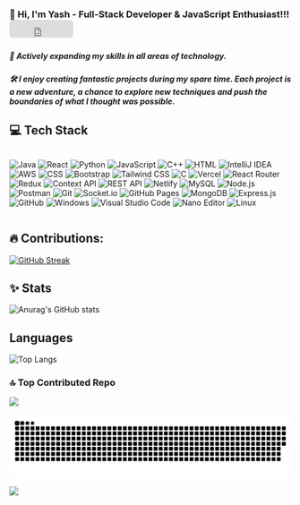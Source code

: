 ### 👋 Hi, I'm Yash - Full-Stack Developer & JavaScript Enthusiast!!!                                          <iframe src="https://github.com/sponsors/yashsingha99/button" title="Sponsor yashsingha99" height="32" width="114" style="border: 0; border-radius: 6px;"></iframe>
##### 🌟 Actively expanding my skills in all areas of technology.
##### 🛠️ I enjoy creating fantastic projects during my spare time. Each project is a new adventure, a chance to explore new techniques and push the boundaries of what I thought was possible.

## 💻 Tech Stack
<div style="display: inline-block;">

![Java](https://img.shields.io/badge/-Java-ffb200?style=flat-square&logo=java&logoColor=white)
![React](https://img.shields.io/badge/-React-61dafb?style=flat-square&logo=react&logoColor=white)
![Python](https://img.shields.io/badge/-Python-306998?style=flat-square&logo=python&logoColor=white)
![JavaScript](https://img.shields.io/badge/-JavaScript-f7df1e?style=flat-square&logo=javascript&logoColor=white)
![C++](https://img.shields.io/badge/-C++-f34b7d?style=flat-square&logo=c%2B%2B&logoColor=white)
![HTML](https://img.shields.io/badge/-HTML-e34f26?style=flat-square&logo=html5&logoColor=white)
![IntelliJ IDEA](https://img.shields.io/badge/-IntelliJ_IDEA-000000?style=flat-square&logo=intellij-idea&logoColor=white)
![AWS](https://img.shields.io/badge/-AWS-232f3e?style=flat-square&logo=amazon-aws&logoColor=white)
![CSS](https://img.shields.io/badge/-CSS-1572b6?style=flat-square&logo=css3&logoColor=white)
![Bootstrap](https://img.shields.io/badge/-Bootstrap-7952b3?style=flat-square&logo=bootstrap&logoColor=white)
![Tailwind CSS](https://img.shields.io/badge/-Tailwind_CSS-38b2ac?style=flat-square&logo=tailwind-css&logoColor=white)
![C](https://img.shields.io/badge/-C-a8b9cc?style=flat-square&logo=c&logoColor=white)
![Vercel](https://img.shields.io/badge/-Vercel-000?style=flat-square&logo=vercel&logoColor=white)
![React Router](https://img.shields.io/badge/-React_Router-ca4245?style=flat-square&logo=react-router&logoColor=white)
![Redux](https://img.shields.io/badge/-Redux-764abc?style=flat-square&logo=redux&logoColor=white)
![Context API](https://img.shields.io/badge/-Context_API-61dafb?style=flat-square&logo=react&logoColor=white)
![REST API](https://img.shields.io/badge/-REST_API-61b15a?style=flat-square&logo=api&logoColor=white)
![Netlify](https://img.shields.io/badge/-Netlify-00c7b7?style=flat-square&logo=netlify&logoColor=white)
![MySQL](https://img.shields.io/badge/-MySQL-4479a1?style=flat-square&logo=mysql&logoColor=white)
![Node.js](https://img.shields.io/badge/-Node.js-339933?style=flat-square&logo=node.js&logoColor=white)
![Postman](https://img.shields.io/badge/-Postman-ff6c37?style=flat-square&logo=postman&logoColor=white)
![Git](https://img.shields.io/badge/-Git-f05032?style=flat-square&logo=git&logoColor=white)
![Socket.io](https://img.shields.io/badge/-Socket.io-010101?style=flat-square&logo=socket.io&logoColor=white)
![GitHub Pages](https://img.shields.io/badge/-GitHub_Pages-181717?style=flat-square&logo=github&logoColor=white)
![MongoDB](https://img.shields.io/badge/-MongoDB-47a248?style=flat-square&logo=mongodb&logoColor=white)
![Express.js](https://img.shields.io/badge/-Express.js-000?style=flat-square&logo=express&logoColor=white)
![GitHub](https://img.shields.io/badge/-GitHub-181717?style=flat-square&logo=github&logoColor=white)
![Windows](https://img.shields.io/badge/-Windows-0078d6?style=flat-square&logo=windows&logoColor=white)
![Visual Studio Code](https://img.shields.io/badge/-Visual_Studio_Code-007acc?style=flat-square&logo=visual-studio-code&logoColor=white)
![Nano Editor](https://img.shields.io/badge/-Nano_Editor-7f7f7f?style=flat-square&logo=nano&logoColor=white)
![Linux](https://img.shields.io/badge/-Linux-fcc624?style=flat-square&logo=linux&logoColor=black)
</div>

## 🔥 Contributions:

[![GitHub Streak](https://github-readme-streak-stats.herokuapp.com?user=yashsingha99&&show_icons=true&theme=dark)](https://git.io/streak-stats)

## ✨ Stats

![Anurag's GitHub stats](https://github-readme-stats.vercel.app/api?username=yashsingha99&show_icons=true&theme=radical)

## Languages

![Top Langs](https://github-readme-stats.vercel.app/api/top-langs/?username=yashsingha99&layout=compact&theme=radical)

### 🔝 Top Contributed Repo

![](https://github-contributor-stats.vercel.app/api?username=yashsingha99&limit=5&theme=onedark&combine_all_yearly_contributions=true)

![snake gif](https://github.com/yashsingha99/yashsingha99/blob/output/snake.svg)

[![](https://visitcount.itsvg.in/api?id=yashsingha99&icon=5&color=1)](https://visitcount.itsvg.in)

